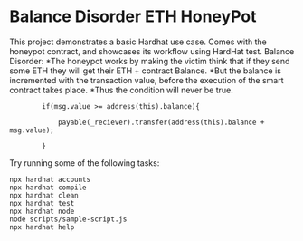 # Balance Disorder ETH HoneyPot

This project demonstrates a basic Hardhat use case.
Comes with the honeypot contract, and showcases its workflow using HardHat test.
Balance Disorder:
*The honeypot works by making the victim think that if they send some ETH they will get their ETH + contract Balance. 
*But the balance is incremented with the transaction value, before the execution of the smart contract takes place.
*Thus the condition will never be true.
```
        if(msg.value >= address(this).balance){
            
            payable(_reciever).transfer(address(this).balance + msg.value);
            
        }
```

Try running some of the following tasks:

```shell
npx hardhat accounts
npx hardhat compile
npx hardhat clean
npx hardhat test
npx hardhat node
node scripts/sample-script.js
npx hardhat help
```
